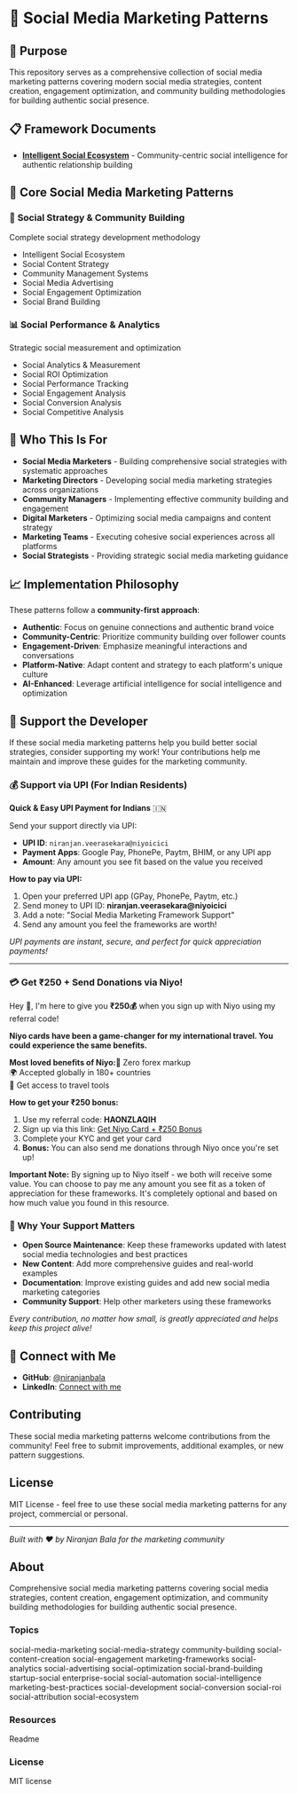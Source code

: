 # 📱 Social Media Marketing Patterns

## 🎯 Purpose

This repository serves as a comprehensive collection of social media marketing patterns covering modern social media strategies, content creation, engagement optimization, and community building methodologies for building authentic social presence.

## 📋 Framework Documents

* **[Intelligent Social Ecosystem](./intelligent-social-ecosystem.md)** - Community-centric social intelligence for authentic relationship building

## 📱 Core Social Media Marketing Patterns

### 🎨 **Social Strategy & Community Building**
Complete social strategy development methodology
* Intelligent Social Ecosystem
* Social Content Strategy
* Community Management Systems
* Social Media Advertising
* Social Engagement Optimization
* Social Brand Building

### 📊 **Social Performance & Analytics**
Strategic social measurement and optimization
* Social Analytics & Measurement
* Social ROI Optimization
* Social Performance Tracking
* Social Engagement Analysis
* Social Conversion Analysis
* Social Competitive Analysis

## 🎯 Who This Is For

* **Social Media Marketers** - Building comprehensive social strategies with systematic approaches
* **Marketing Directors** - Developing social media marketing strategies across organizations
* **Community Managers** - Implementing effective community building and engagement
* **Digital Marketers** - Optimizing social media campaigns and content strategy
* **Marketing Teams** - Executing cohesive social experiences across all platforms
* **Social Strategists** - Providing strategic social media marketing guidance

## 📈 Implementation Philosophy

These patterns follow a **community-first approach**:
- **Authentic**: Focus on genuine connections and authentic brand voice
- **Community-Centric**: Prioritize community building over follower counts
- **Engagement-Driven**: Emphasize meaningful interactions and conversations
- **Platform-Native**: Adapt content and strategy to each platform's unique culture
- **AI-Enhanced**: Leverage artificial intelligence for social intelligence and optimization

## 💝 Support the Developer

If these social media marketing patterns help you build better social strategies, consider supporting my work! Your contributions help me maintain and improve these guides for the marketing community.

### 💰 Support via UPI (For Indian Residents)

**Quick & Easy UPI Payment for Indians** 🇮🇳

Send your support directly via UPI:

* **UPI ID**: `niranjan.veerasekara@niyoicici`
* **Payment Apps**: Google Pay, PhonePe, Paytm, BHIM, or any UPI app
* **Amount**: Any amount you see fit based on the value you received

**How to pay via UPI:**

1. Open your preferred UPI app (GPay, PhonePe, Paytm, etc.)
2. Send money to UPI ID: **niranjan.veerasekara@niyoicici**
3. Add a note: "Social Media Marketing Framework Support"
4. Send any amount you feel the frameworks are worth!

_UPI payments are instant, secure, and perfect for quick appreciation payments!_

---

### 💳 Get ₹250 + Send Donations via Niyo!

Hey 👋, I'm here to give you **₹250💰** when you sign up with Niyo using my referral code!

**Niyo cards have been a game-changer for my international travel. You could experience the same benefits.**

**Most loved benefits of Niyo:**🌟 Zero forex markup  
🌍 Accepted globally in 180+ countries  
🏧 Get access to travel tools

**How to get your ₹250 bonus:**

1. Use my referral code: **HAONZLAQIH**
2. Sign up via this link: [Get Niyo Card + ₹250 Bonus](https://ctr.niyo.me/start?utm_campaign_id=WqeSX5gu&utm_source=goniyo_app_referral&utm_campaign=Referral&utm_adgroup=mobile_app&utm_medium=mobile_app_referral&ref_label=HAONZLAQIH)
3. Complete your KYC and get your card
4. **Bonus:** You can also send me donations through Niyo once you're set up!

**Important Note:** By signing up to Niyo itself - we both will receive some value. You can choose to pay me any amount you see fit as a token of appreciation for these frameworks. It's completely optional and based on how much value you found in this resource.

### 🙏 Why Your Support Matters

* **Open Source Maintenance**: Keep these frameworks updated with latest social media technologies and best practices
* **New Content**: Add more comprehensive guides and real-world examples
* **Documentation**: Improve existing guides and add new social media marketing categories
* **Community Support**: Help other marketers using these frameworks

_Every contribution, no matter how small, is greatly appreciated and helps keep this project alive!_

## 🤝 Connect with Me

* **GitHub**: [@niranjanbala](https://github.com/niranjanbala)
* **LinkedIn**: [Connect with me](https://linkedin.com/in/niranjanbala)

## Contributing

These social media marketing patterns welcome contributions from the community! Feel free to submit improvements, additional examples, or new pattern suggestions.

## License

MIT License - feel free to use these social media marketing patterns for any project, commercial or personal.

---

_Built with ❤️ by Niranjan Bala for the marketing community_

## About

 Comprehensive social media marketing patterns covering social media strategies, content creation, engagement optimization, and community building methodologies for building authentic social presence.

### Topics

 social-media-marketing  social-media-strategy  community-building  social-content-creation  social-engagement  marketing-frameworks  social-analytics  social-advertising  social-optimization  social-brand-building  startup-social  enterprise-social  social-automation  social-intelligence  marketing-best-practices  social-development  social-conversion  social-roi  social-attribution  social-ecosystem 

### Resources

 Readme 

### License

 MIT license 
